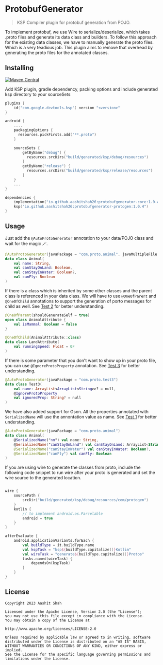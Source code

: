 # ProtobufGenerator

> KSP Compiler plugin for protobuf generation from POJO.

To implement protobuf, we use Wire to serialize/deserialize, which takes .proto files and generate its data class and builders. To follow this approach for the existing data classes, we have to manually generate the proto files. Which is a very teadious job. This plugin aims to remove that overhead by generating the proto files for the annotated classes.

## Installing

[ ![Maven Central](https://badgen.net/maven/v/maven-central/io.github.aashitshah26/protobufgenerator-core) ](https://central.sonatype.com/artifact/io.github.aashitshah26/protobufgenerator-core/1.0.5)

Add KSP plugin, gradle dependency, packing options and include generated ksp directory to your sourceSets

```kotlin
plugins {
    id("com.google.devtools.ksp") version "<version>"
}

android {
    ....
    packagingOptions {
      resources.pickFirsts.add("**.proto")
    }

    sourceSets {
        getByName("debug") {
          resources.srcDirs("build/generated/ksp/debug/resources")
        }
        getByName("release") {
          resources.srcDirs("build/generated/ksp/release/resources")
        }
    }
    ...
}

dependencies {
    implementation("io.github.aashitshah26:protobufgenerator-core:1.0.4")
    ksp("io.github.aashitshah26:protobufgenerator-protogen:1.0.4")
}


```

## Usage

Just add the `@AutoProtoGenerator` annotation to your data/POJO class and wait for the magic 🪄.

```kotlin
@AutoProtoGenerator(javaPackage = "com.proto.animal", javaMultipleFile = true)
data class Animal(
    val name: String,
    val canStayOnLand: Boolean,
    val canStayInWater: Boolean?,
    val canFly: Boolean
)
```

If there is a class which is inherited by some other classes and the parent class is referenced in your data class. We will have to use `@OneOfParent` and `@OneOfChild` annotations to support the generation of porto messages for child as well. See [Test 2](https://github.com/aashitshah26/ProtobufGenerator/blob/main/app/src/main/java/com/protogen/genproto/Test2.kt) for better understanding.

```kotlin
@OneOfParent(shouldGenerateSelf = true)
open class AnimalAttribute {
    val isMammal: Boolean = false
}

@OneOfChild(AnimalAttribute::class)
data class LandAttribute(
    val runningSpeed: Float = 0F
)
```

If there is some parameter that you don't want to show up in your proto file, you can use `@IgnoreProtoProperty` annotation. See [Test 3](https://github.com/aashitshah26/ProtobufGenerator/blob/main/app/src/main/java/com/protogen/genproto/Test3.kt) for better understanding.

```kotlin
@AutoProtoGenerator(javaPackage = "com.proto.test3")
data class Test3(
    val name: ArrayList<ArrayList<String>>? = null,
    @IgnoreProtoProperty
    val ignoredProp: String? = null
)
```

We have also added support for Gson. All the properties annotated with `SerializedName` will use the annontation value as name. See [Test 1](https://github.com/aashitshah26/ProtobufGenerator/blob/main/app/src/main/java/com/protogen/genproto/Test1.kt) for better understanding.

```kotlin
@AutoProtoGenerator(javaPackage = "com.proto.animal")
data class Animal(
    @SerializedName("nm") val name: String,
    @SerializedName("canStayOnLand") val canStayOnLand: ArrayList<String>,
    @SerializedName("canStayInWater") val canStayInWater: Boolean?,
    @SerializedName("canFly") val canFly: Boolean
)
```

If you are using wire to generate the classes from proto, include the following code snippet to run wire after your proto is generated and set the wire source to the generated location.

```kotlin

wire {
    sourcePath {
        srcDir("build/generated/ksp/debug/resources/com/protogen")
    }
    kotlin {
        // to implement android.os.Parcelable
        android = true
    }
}

afterEvaluate {
    android.applicationVariants.forEach {
        val buildType = it.buildType.name
        val kspTask = "ksp${buildType.capitalize()}Kotlin"
        val wireTask = "generate${buildType.capitalize()}Protos"
        tasks.named(wireTask) {
            dependsOn(kspTask)
        }
    }
}
```

## License 

    Copyright 2023 Aashit Shah
    
    Licensed under the Apache License, Version 2.0 (the "License");
    you may not use this file except in compliance with the License.
    You may obtain a copy of the License at
    
    http://www.apache.org/licenses/LICENSE-2.0
    
    Unless required by applicable law or agreed to in writing, software
    distributed under the License is distributed on an "AS IS" BASIS,
    WITHOUT WARRANTIES OR CONDITIONS OF ANY KIND, either express or implied.
    See the License for the specific language governing permissions and
    limitations under the License.
